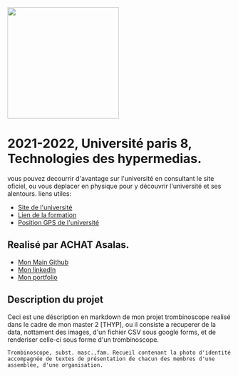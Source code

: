 <img src="https://www.campus-condorcet.fr/medias/photo/logo-paris8_1566477376593-png" width="250"/>

# 2021-2022, Université paris 8, Technologies des hypermedias.
vous pouvez decourrir d'avantage sur l'université en consultant le site oficiel, ou vous deplacer en physique pour y découvrir l'université et ses alentours.
liens utiles:
- [Site de l'université](https://www.univ-paris8.fr/)
- [Lien de la formation](https://www.univ-paris8.fr/-Master-Technologies-de-l-Hypermedia-678-)
- [Position GPS de l'université](https://goo.gl/maps/aGwT9QYng9Pr3ALC9)

## Realisé par ACHAT Asalas.
- [Mon Main Github](https://github.com/achsalsa/)
- [Mon linkedIn](https://www.linkedin.com/in/asalas-achat/)
- [Mon portfolio](https://slsdsigner.com/)

## Description du projet
Ceci est une déscription en markdown de mon projet trombinoscope realisé dans le cadre de mon master 2 [THYP], ou il consiste a recuperer de la data, nottament des images, d'un fichier CSV sous google forms, et de renderiser celle-ci sous forme d'un trombinoscope.

    Trombinoscope, subst. masc.,fam. Recueil contenant la photo d'identité accompagnée de textes de présentation de chacun des membres d'une assemblée, d'une organisation.



